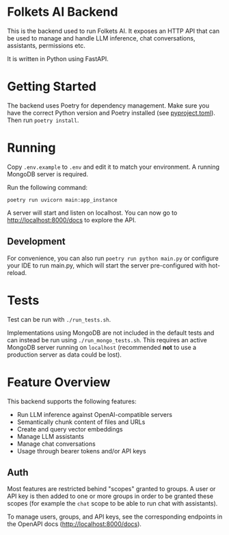 # Folkets AI Backend

This is the backend used to run Folkets AI. It exposes an HTTP API that can be used to
manage and handle LLM inference, chat conversations, assistants, permissions etc.

It is written in Python using FastAPI.

# Getting Started

The backend uses Poetry for dependency management. Make sure you have the correct Python
version and Poetry installed (see [pyproject.toml](pyproject.toml)). Then run `poetry install`.

# Running

Copy `.env.example` to `.env` and edit it to match your environment. A running MongoDB server is required.

Run the following command:

```shell
poetry run uvicorn main:app_instance
```

A server will start and listen on localhost. You can now go to
[http://localhost:8000/docs](http://localhost:8000/docs) to explore the API.

## Development

For convenience, you can also run `poetry run python main.py` or configure your IDE to run
main.py, which will start the server pre-configured with hot-reload.

# Tests

Test can be run with `./run_tests.sh`.

Implementations using MongoDB are not included in the default tests and can instead
be run using `./run_mongo_tests.sh`. This requires an active MongoDB server running on
`localhost` (recommended __not__ to use a production server as data could be lost).

# Feature Overview

This backend supports the following features:

* Run LLM inference against OpenAI-compatible servers
* Semantically chunk content of files and URLs
* Create and query vector embeddings
* Manage LLM assistants
* Manage chat conversations
* Usage through bearer tokens and/or API keys

## Auth

Most features are restricted behind "scopes" granted to groups. A user or API key
is then added to one or more groups in order to be granted these scopes (for example
the `chat` scope to be able to run chat with assistants).

To manage users, groups, and API keys, see the corresponding endpoints in the OpenAPI docs
([http://localhost:8000/docs](http://localhost:8000/docs)).